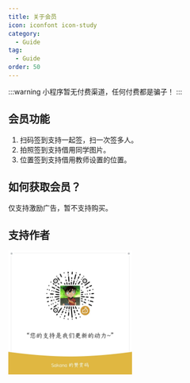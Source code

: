```yaml
---
title: 关于会员
icon: iconfont icon-study
category:
  - Guide
tag:
  - Guide
order: 50
---
```


:::warning
小程序暂无付费渠道，任何付费都是骗子！
:::

## 会员功能

1. 扫码签到支持一起签，扫一次签多人。
2. 拍照签到支持借用同学图片。
3. 位置签到支持借用教师设置的位置。

## 如何获取会员？

仅支持激励广告，暂不支持购买。

## 支持作者

<img src="/image/sponsor-qrcode.png" style="width: min(40vw, 250px)" />